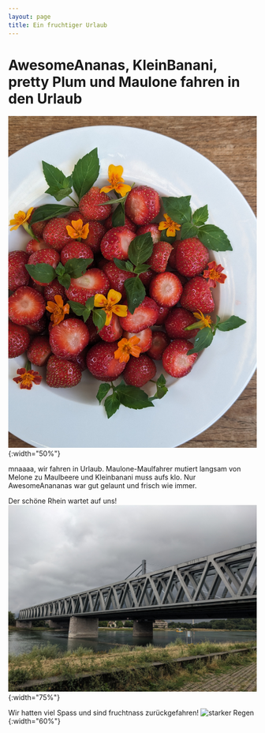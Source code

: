 ```yaml
---
layout: page
title: Ein fruchtiger Urlaub
---
```


# AwesomeAnanas, KleinBanani, pretty Plum und Maulone fahren in den Urlaub

![Erbeeren mit essbaren Blumen](/assets/images/PXL_20230722_151959590.PORTRAIT.ORIGINAL.jpg){:width="50%"}

mnaaaa, wir fahren in Urlaub. Maulone-Maulfahrer mutiert langsam von Melone zu Maulbeere und Kleinbanani muss aufs klo. 
Nur AwesomeAnananas war gut gelaunt und frisch wie immer.

Der schöne Rhein wartet auf uns!
![Rheinbrücke](/assets/images/PXL_20230725_144552611.jpg){:width="75%"}

Wir hatten viel Spass und sind fruchtnass zurückgefahren!
![starker Regen](/assets/images/ezgif.com-video-to-gif.gif){:width="60%"}
